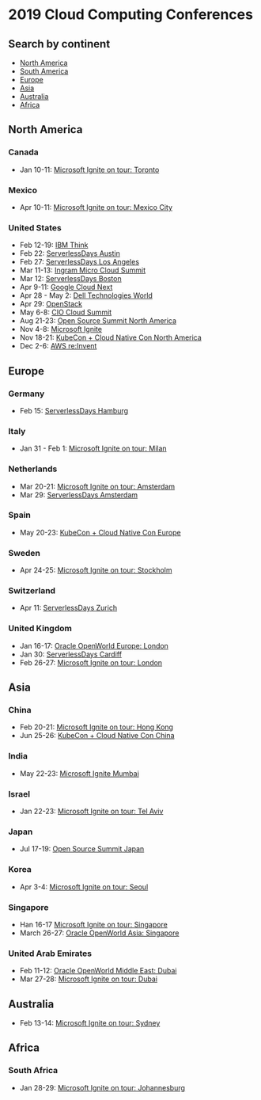 # 2019 Cloud Computing Conferences

## Search by continent

- [North America](#north-america)
- [South America](#south-america)
- [Europe](#europe)
- [Asia](#asia)
- [Australia](#australia)
- [Africa](#africa)

## North America

### Canada

- Jan 10-11: [Microsoft Ignite on tour: Toronto](https://www.microsoft.com/en-ca/ignite-the-tour/toronto)

### Mexico

- Apr 10-11: [Microsoft Ignite on tour: Mexico City](https://www.microsoft.com/es-mx/ignite-the-tour/mexico-city)

### United States

- Feb 12-19: [IBM Think](https://www.ibm.com/events/think/)
- Feb 22: [ServerlessDays Austin](https://atx.serverlessdays.io/)
- Feb 27: [ServerlessDays Los Angeles](https://serverlessdays.la/)
- Mar 11-13: [Ingram Micro Cloud Summit](https://www.channele2e.com/event/ingram-micro-cloud-summit-2019-conference-dates-location/)
- Mar 12: [ServerlessDays Boston](https://boston.serverlessdays.io/)
- Apr 9-11: [Google Cloud Next](https://cloud.google.com/)
- Apr 28 - May 2: [Dell Technologies World](https://www.delltechnologiesworld.com/agenda.htm)
- Apr 29: [OpenStack](https://www.openstack.org/summit/denver-2019/)
- May 6-8: [CIO Cloud Summit](https://ciocloudsummit.com/)
- Aug 21-23: [Open Source Summit North America](https://events.linuxfoundation.org/upcoming-events/)
- Nov 4-8: [Microsoft Ignite](https://msignite.eventcore.com/auth/login)
- Nov 18-21: [KubeCon + Cloud Native Con North America](https://events.linuxfoundation.org/events/kubecon-cloudnativecon-north-america-2019/)
- Dec 2-6: [AWS re:Invent](https://reinvent.awsevents.com/)

## Europe

### Germany

- Feb 15: [ServerlessDays Hamburg](https://hamburg.serverlessdays.io/)

### Italy

- Jan 31 - Feb 1: [Microsoft Ignite on tour: Milan](https://www.microsoft.com/it-it/ignite-the-tour/milan)

### Netherlands

- Mar 20-21: [Microsoft Ignite on tour: Amsterdam](https://www.microsoft.com/nl-nl/ignite-the-tour/amsterdam)
- Mar 29: [ServerlessDays Amsterdam](https://serverlessdays.amsterdam/)

### Spain

- May 20-23: [KubeCon + Cloud Native Con Europe](https://events.linuxfoundation.org/events/kubecon-cloudnativecon-europe-2019/)

### Sweden

- Apr 24-25: [Microsoft Ignite on tour: Stockholm](https://www.microsoft.com/sv-se/ignite-the-tour/stockholm)

### Switzerland

- Apr 11: [ServerlessDays Zurich](https://zurich.serverlessdays.io/)

### United Kingdom

- Jan 16-17: [Oracle OpenWorld Europe: London](https://www.oracle.com/uk/openworld/)
- Jan 30: [ServerlessDays Cardiff](https://cardiff.serverlessdays.io/)
- Feb 26-27: [Microsoft Ignite on tour: London](https://www.microsoft.com/en-gb/ignite-the-tour/london)

## Asia

### China

- Feb 20-21: [Microsoft Ignite on tour: Hong Kong](https://www.microsoft.com/en-hk/ignite-the-tour/hong-kong)
- Jun 25-26: [KubeCon + Cloud Native Con China](https://www.lfasiallc.com/events/kubecon-cloudnativecon-china-2019/)

### India

- May 22-23: [Microsoft Ignite Mumbai](https://www.microsoft.com/en-in/ignite-the-tour/mumbai)

### Israel

- Jan 22-23: [Microsoft Ignite on tour: Tel Aviv](https://www.microsoft.com/he-il/ignite-the-tour/tel-aviv)

### Japan

- Jul 17-19: [Open Source Summit Japan](https://events.linuxfoundation.org/events/open-source-summit-japan-2019/)

### Korea

- Apr 3-4: [Microsoft Ignite on tour: Seoul](https://www.microsoft.com/ko-kr/ignite-the-tour/seoul)

### Singapore

- Han 16-17 [Microsoft Ignite on tour: Singapore](https://www.microsoft.com/en-sg/ignite-the-tour/singapore)
- March 26-27: [Oracle OpenWorld Asia: Singapore](https://www.oracle.com/sg/openworld/)

### United Arab Emirates

- Feb 11-12: [Oracle OpenWorld Middle East: Dubai](https://www.oracle.com/middleeast/openworld/)
- Mar 27-28: [Microsoft Ignite on tour: Dubai](https://www.microsoft.com/ar-ae/ignite-the-tour/dubai)

## Australia

- Feb 13-14: [Microsoft Ignite on tour: Sydney](https://www.microsoft.com/en-au/ignite-the-tour/sydney)

## Africa

### South Africa

- Jan 28-29: [Microsoft Ignite on tour: Johannesburg](https://www.microsoft.com/en-za/ignite-the-tour/johannesburg)
